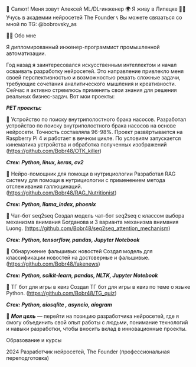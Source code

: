 👋 Салют! Меня зовут Алексей
ML/DL-инженер
🌍 Я живу в Липецке
👨‍🎓 Учусь в академии нейросетей The Founder
📞 Вы можете связаться со мной по TG: @bobrovsky_as

👨‍💻 Обо мне

Я дипломированный инженер-программист промышленной автоматизации.

Год назад я заинтересовался искусственным интеллектом и начал осваивать разработку нейросетей. Это направление привлекло меня своей перспективностью и возможностью решать сложные задачи, требующие сочетания аналитического мышления и креативности. Сейчас я активно стремлюсь применять свои знания для решения реальных бизнес-задач. Вот мои проекты:



***PET проекты:***

📌 Устройство по поиску внутриполостного брака насосов.
Разработал устройство по поиску внутриполостного брака насосов на основе нейросети. Точность составляла 96-98%. Проект развёртывается на Raspberry Pi 4 и работает в вечном цикле. По условиям запускается кинематика устройства и обработка полученных изображений (https://github.com/Bobr48/OTK_killer)

***Стек: Python, linux, keras, cv2***

📌 Нейро-помощник для помощи в нутрициологии
Разработал RAG систему для помощи в нутрициологии с применением метода отслеживания галлюцинаций. (https://github.com/Bobr48/RAG_Nutritionist)

***Стек: Python, llama_index, phoenix***

📌 Чат-бот seq2seq
Создал модель чат-бот seq2seq с классом выбора механизма внимания Богданова и 3 варианта механизма внимания Luong. (https://github.com/Bobr48/seq2seq_attention_mechanism)

***Стек: Python, tensorflow, pandas, Jupyter Notebook***

📌 Обнаружение фальшивых новостей 
Создал модель для классификации новостей на достоверные и фальшивые. (https://github.com/Bobr48/fakenews)

***Стек: Python, scikit-learn, pandas, NLTK, Jupyter Notebook***

📌 ТГ бот для игры в квиз
Создал ТГ бот для игры в квиз по теме о языке Python. (https://github.com/Bobr48/TG_quiz)

***Стек: Python, aiosqlite , asyncio, aiogram***

🎯 ***Моя цель*** — перейти на позицию разработчика нейросетей, где я смогу объединить свой опыт работы с людьми, понимание технологий и навыки разработки, чтобы вносить вклад в инновационные проекты.

Образование и курсы

2024 Разработчик нейросетей, The Founder (профессиональная переподготовка)

